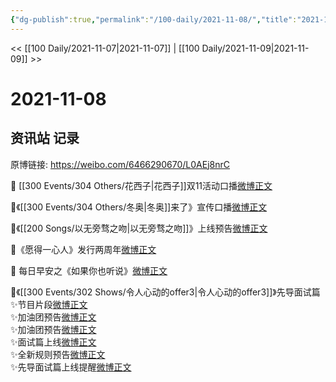 ```yaml
---
{"dg-publish":true,"permalink":"/100-daily/2021-11-08/","title":"2021-11-08"}
---
```



<< [[100 Daily/2021-11-07\|2021-11-07]] | [[100 Daily/2021-11-09\|2021-11-09]] >>

# 2021-11-08

## 资讯站 记录

原博链接: https://weibo.com/6466290670/L0AEj8nrC

🌸 [[300 Events/304 Others/花西子\|花西子]]双11活动口播[微博正文](https://m.weibo.cn/6466290670/4701327685058861)

🎵《[[300 Events/304 Others/冬奥\|冬奥]]来了》宣传口播[微博正文](https://m.weibo.cn/6466290670/4701292075680489)

🎵《[[200 Songs/以无旁骛之吻\|以无旁骛之吻]]》上线预告[微博正文](https://m.weibo.cn/6466290670/4701340113306897)

🎵《愿得一心人》发行两周年[微博正文](https://m.weibo.cn/6466290670/4701208465379039)

🌄 每日早安之《如果你也听说》[微博正文](https://m.weibo.cn/6466290670/4701179781318518)

🍥《[[300 Events/302 Shows/令人心动的offer3\|令人心动的offer3]]》先导面试篇  
✨节目片段[微博正文](https://m.weibo.cn/6466290670/4701369887883734)  
✨加油团预告[微博正文](https://m.weibo.cn/6466290670/4701305400197553)  
✨加油团预告[微博正文](https://m.weibo.cn/6466290670/4701211163361479)  
✨面试篇上线[微博正文](https://m.weibo.cn/6466290670/4701356033575907)  
✨全新规则预告[微博正文](https://m.weibo.cn/6466290670/4701249641385382)  
✨先导面试篇上线提醒[微博正文](https://m.weibo.cn/6466290670/4701283817361419)

